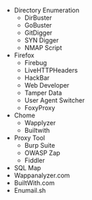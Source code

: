- Directory Enumeration
  - DirBuster
  - GoBuster
  - GitDigger
  - SYN Digger
  - NMAP Script 
- Firefox
  - Firebug
  - LiveHTTPHeaders
  - HackBar
  - Web Developer
  - Tamper Data
  - User Agent Switcher
  - FoxyProxy
- Chome
  - Wapplyzer
  - Builtwith
- Proxy Tool
  - Burp Suite
  - OWASP Zap
  - Fiddler
- SQL Map
- Wappanalyzer.com
- BuiltWith.com
- Enumail.sh
